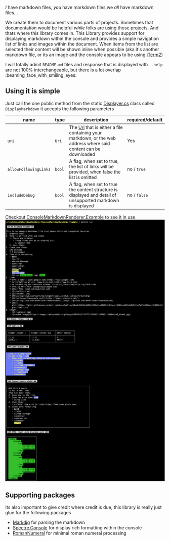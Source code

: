 _I_ have markdown files, _you_ have markdown files we _all_ have markdown files...

We create them to document various parts of projects.  Sometimes that documentation would be helpful _while_ folks are using those projects.  And thats where this library comes in.  This Library provides support for displaying markdown within the console and provides a simple navigation list of links and images within the document.  When items from the list are selected their content will be shown inline when possible (aka it's another markdown file, or its an image and the console appears to be using [iTerm2]((https://iterm2.com/)))

I will totally admit `README.md` files and response that is displayed with `--help` are not 100% interchangeable, but there is a lot overlap :beaming_face_with_smiling_eyes:


## Using it is simple
Just call the one public method from the static [Displayer.cs](Displayer.cs) class called `DisplayMarkdown` it accepts the following parameters

| name | type | description | required/default |
| - | - | - | - |
| `uri` | `Uri` | The [Uri](https://en.wikipedia.org/wiki/Uniform_Resource_Identifier) that is either a file containing your markdown, or the web address where said content can be downloaded | Yes |
| `allowFollowingLinks` | `bool` | A flag, when set to true, the list of links will be provided, when false the list is omitted | no / `true` |
| `includeDebug` | `bool` | A flag, when set to true the content structure is displayed and detail of unsupported markdown is displayed | no / `false` |

Checkout [ConsoleMarkdownRenderer.Example](ConsoleMarkdownRenderer.Example) to see it in use
![](example.png)

## Supporting packages 

Its also important to give credit where credit is due, this library is really just glue for the following packages
- [Markdig](https://www.nuget.org/packages/Markdig/) for parsing the markdown
- [Spectre.Console](https://www.nuget.org/packages/Spectre.Console/) for display rich formatting within the console
- [RomanNumeral](https://www.nuget.org/packages/RomanNumeral/) for minimal roman numeral processing
